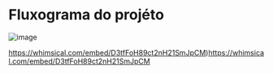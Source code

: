 
<h1>Fluxograma do projéto</h1>

![image](https://github.com/Alexandretecsomobi/SmartDelivery_web/assets/125042006/fc65a1fd-2ed6-4470-8a9e-916871d83bff)

https://whimsical.com/embed/D3tfFoH89ct2nH21SmJpCM)https://whimsical.com/embed/D3tfFoH89ct2nH21SmJpCM
